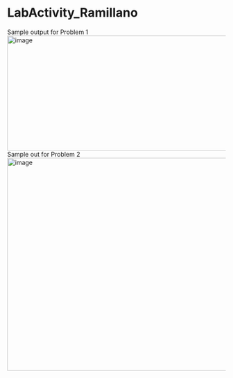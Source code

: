 # LabActivity_Ramillano
Sample output for Problem 1
<img width="1058" height="265" alt="image" src="https://github.com/user-attachments/assets/c37c1844-b081-438d-bb2d-303e06abc62a" />
Sample out for Problem 2
<img width="578" height="491" alt="image" src="https://github.com/user-attachments/assets/01a55169-9274-49a9-a790-51b20e66293c" />
